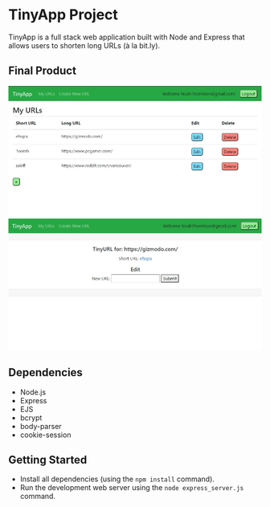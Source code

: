 # TinyApp Project

TinyApp is a full stack web application built with Node and Express that allows users to shorten long URLs (à la bit.ly).

## Final Product

!["Screenshot of URLs page"](https://github.com/NoahThomlison/tinyapp/blob/master/docs/main-URL.jpg)
!["Screenshot of edit page"](https://github.com/NoahThomlison/tinyapp/blob/master/docs/edit-URL-page.jpg)


## Dependencies

- Node.js
- Express
- EJS
- bcrypt
- body-parser
- cookie-session

## Getting Started

- Install all dependencies (using the `npm install` command).
- Run the development web server using the `node express_server.js` command.
